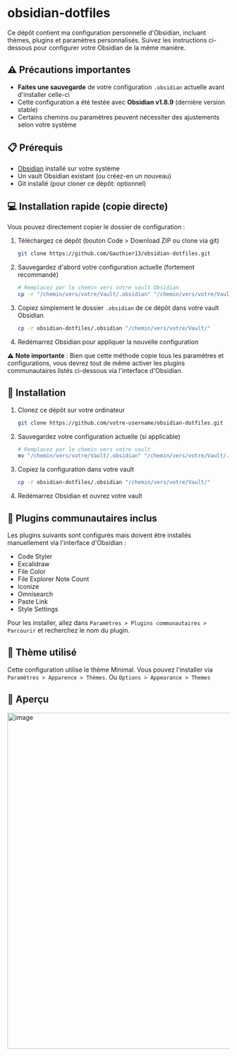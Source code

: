 # obsidian-dotfiles
Ce dépôt contient ma configuration personnelle d'Obsidian, incluant thèmes, plugins et paramètres personnalisés. Suivez les instructions ci-dessous pour configurer votre Obsidian de la même manière.

## ⚠️ Précautions importantes

- **Faites une sauvegarde** de votre configuration `.obsidian` actuelle avant d'installer celle-ci
- Cette configuration a été testée avec **Obsidian v1.8.9** (dernière version stable)
- Certains chemins ou paramètres peuvent nécessiter des ajustements selon votre système

## 📋 Prérequis

- [Obsidian](https://obsidian.md/) installé sur votre système
- Un vault Obsidian existant (ou créez-en un nouveau)
- Git installé (pour cloner ce dépôt: optionnel)


## 💻 Installation rapide (copie directe)

Vous pouvez directement copier le dossier de configuration :

1. Téléchargez ce dépôt (bouton Code > Download ZIP ou clone via git)
   ```bash
   git clone https://github.com/Gauthier13/obsidian-dotfiles.git
   ```

2. Sauvegardez d'abord votre configuration actuelle (fortement recommandé)
   ```bash
   # Remplacez par le chemin vers votre vault Obsidian
   cp -r "/chemin/vers/votre/Vault/.obsidian" "/chemin/vers/votre/Vault/.obsidian.backup"
   ```

3. Copiez simplement le dossier `.obsidian` de ce dépôt dans votre vault Obsidian
   ```bash
   cp -r obsidian-dotfiles/.obsidian "/chemin/vers/votre/Vault/"
   ```

4. Redémarrez Obsidian pour appliquer la nouvelle configuration

⚠️ **Note importante** : Bien que cette méthode copie tous les paramètres et configurations, vous devrez tout de même activer les plugins communautaires listés ci-dessous via l'interface d'Obsidian.


## 🚀 Installation

1. Clonez ce dépôt sur votre ordinateur
   ```bash
   git clone https://github.com/votre-username/obsidian-dotfiles.git
   ```

2. Sauvegardez votre configuration actuelle (si applicable)
   ```bash
   # Remplacez par le chemin vers votre vault
   mv "/chemin/vers/votre/Vault/.obsidian" "/chemin/vers/votre/Vault/.obsidian.backup"
   ```

3. Copiez la configuration dans votre vault
   ```bash
   cp -r obsidian-dotfiles/.obsidian "/chemin/vers/votre/Vault/"
   ```

4. Redémarrez Obsidian et ouvrez votre vault


## 🧩 Plugins communautaires inclus

Les plugins suivants sont configurés mais doivent être installés manuellement via l'interface d'Obsidian :

- Code Styler
- Excalidraw 
- File Color
- File Explorer Note Count
- Iconize
- Omnisearch
- Paste Link
- Style Settings

Pour les installer, allez dans `Paramètres > Plugins communautaires > Parcourir` et recherchez le nom du plugin.

## 🎨 Thème utilisé

Cette configuration utilise le thème Minimal. Vous pouvez l'installer via `Paramètres > Apparence > Thèmes`.
Ou
`Options > Appearance > Themes`

## 📸 Aperçu

<img width="760" alt="image" src="https://github.com/user-attachments/assets/2f5eb742-07fb-4ec7-9415-0a84c2b8009b" />
